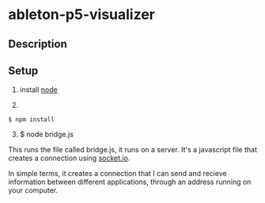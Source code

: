 # ableton-p5-visualizer


## Description



## Setup

1) install [node](https://nodejs.org/)

2) 

	$ npm install

3) 
    $ node bridge.js

This runs the file called bridge.js, it runs on a server. 
It's a javascript file that creates a connection using <a href="http://socket.io">socket.io</a>. 

In simple terms, it creates a connection that I can send and recieve information between different applications, through an address running on your computer. 

